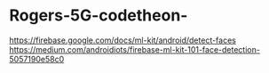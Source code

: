 # Rogers-5G-codetheon-

https://firebase.google.com/docs/ml-kit/android/detect-faces
https://medium.com/androidiots/firebase-ml-kit-101-face-detection-5057190e58c0
